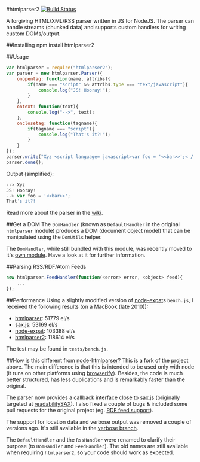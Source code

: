 #htmlparser2 [![Build Status](https://secure.travis-ci.org/fb55/node-htmlparser.png)](http://travis-ci.org/fb55/node-htmlparser)

A forgiving HTML/XML/RSS parser written in JS for NodeJS. The parser can handle streams (chunked data) and supports custom handlers for writing custom DOMs/output.

##Installing
	npm install htmlparser2

##Usage

```javascript
var htmlparser = require("htmlparser2");
var parser = new htmlparser.Parser({
	onopentag: function(name, attribs){
		if(name === "script" && attribs.type === "text/javascript"){
			console.log("JS! Hooray!");
		}
	},
	ontext: function(text){
		console.log("-->", text);
	},
	onclosetag: function(tagname){
		if(tagname === "script"){
			console.log("That's it?!");
		}
	}
});
parser.write("Xyz <script language= javascript>var foo = '<<bar>>';< /  script>");
parser.done();
```

Output (simplified):

```javascript
--> Xyz 
JS! Hooray!
--> var foo = '<<bar>>';
That's it?!
```

Read more about the parser in the [wiki](https://github.com/FB55/node-htmlparser/wiki/Parser-options).

##Get a DOM
The `DomHandler` (known as `DefaultHandler` in the original `htmlparser` module) produces a DOM (document object model) that can be manipulated using the `DomUtils` helper.

The `DomHandler`, while still bundled with this module, was recently moved to it's [own module](https://github.com/FB55/domhandler). Have a look at it for further information.

##Parsing RSS/RDF/Atom Feeds

```javascript
new htmlparser.FeedHandler(function(<error> error, <object> feed){
    ...
});
```

##Performance
Using a slightly modified version of [node-expat](https://github.com/astro/node-expat)s `bench.js`, I received the following results (on a MacBook (late 2010)):

* [htmlparser](https://github.com/tautologistics/node-htmlparser): 51779 el/s
* [sax.js](https://github.com/isaacs/sax-js): 53169 el/s
* [node-expat](https://github.com/astro/node-expat): 103388 el/s
* [htmlparser2](https://github.com/fb55/node-htmlparser): 118614 el/s

The test may be found in `tests/bench.js`.

##How is this different from [node-htmlparser](https://github.com/tautologistics/node-htmlparser)?
This is a fork of the project above. The main difference is that this is intended to be used only with node (it runs on other platforms using [browserify](https://github.com/substack/node-browserify)). Besides, the code is much better structured, has less duplications and is remarkably faster than the original. 

The parser now provides a callback interface close to [sax.js](https://github.com/isaacs/sax-js) (originally targeted at [readabilitySAX](https://github.com/fb55/readabilitysax)). I also fixed a couple of bugs & included some pull requests for the original project (eg. [RDF feed support](https://github.com/tautologistics/node-htmlparser/pull/35)).

The support for location data and verbose output was removed a couple of versions ago. It's still available in the [verbose branch](https://github.com/FB55/node-htmlparser/tree/verbose). 

The `DefaultHandler` and the `RssHandler` were renamed to clarify their purpose (to `DomHandler` and `FeedHandler`). The old names are still available when requiring `htmlparser2`, so your code should work as expected.
